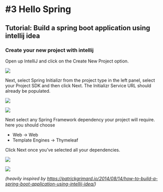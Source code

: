# #3 Hello Spring
## Tutorial: Build a spring boot application using intellij idea

### Create your new project with intellij
Open up IntelliJ and click on the Create New Project option.
<!--<img src="https://patrickgrimard.io/images/intellij-idea-new-project.png" />-->
![](https://github.com/dat17v1/2_04_hello_spring/blob/master/rsc/_1_.png)


Next, select Spring Initializr from the project type in the left panel, select your Project SDK and then click Next.  The Initializr Service URL should already be populated.    

<!--<img src="https://patrickgrimard.io/images/intellij-spring-initializr-dialog.png" />-->
![](https://github.com/dat17v1/2_04_hello_spring/blob/master/rsc/_2_.png)


<!--<img src="https://github.com/dat17v1/2_04_hello_spring/blob/master/rsc/3.png" />-->
![](https://github.com/dat17v1/2_04_hello_spring/blob/master/rsc/3.png)

Next select any Spring Framework dependency your project will require. here you should choose
* Web -> Web
* Template Engines -> Thymeleaf    

Click Next once you’ve selected all your dependencies.

<!--<img src="https://github.com/dat17v1/2_04_hello_spring/blob/master/rsc/4.png" />-->
![](https://github.com/dat17v1/2_04_hello_spring/blob/master/rsc/4.png)
<!--<img src="https://github.com/dat17v1/2_04_hello_spring/blob/master/rsc/5.png" />-->
![](https://github.com/dat17v1/2_04_hello_spring/blob/master/rsc/5.png)

_(heavily inspired by https://patrickgrimard.io/2014/08/14/how-to-build-a-spring-boot-application-using-intellij-idea/)_
